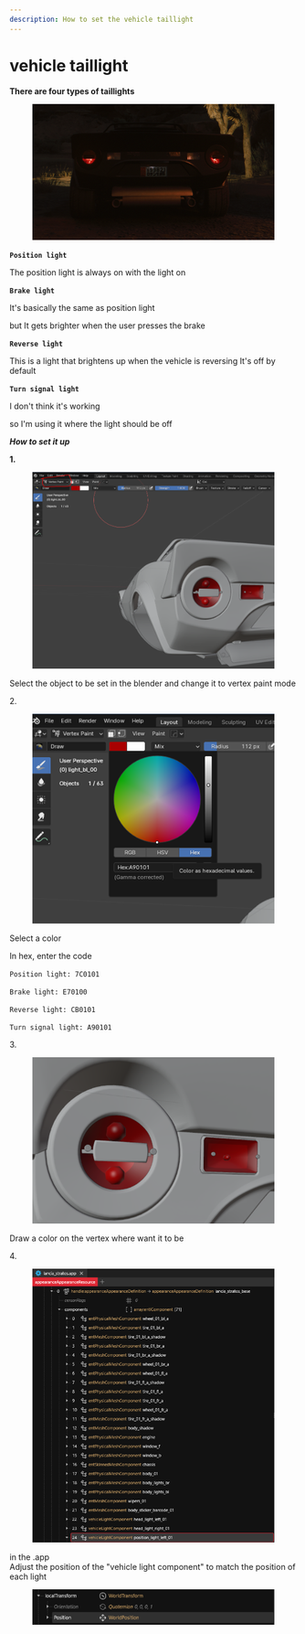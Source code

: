 ```yaml
---
description: How to set the vehicle taillight
---
```


# vehicle taillight

**There are four types of taillights**

<figure><img src="../../../../.gitbook/assets/image (288).png" alt=""><figcaption></figcaption></figure>

**`Position light`**

The position light is always on with the light on

**`Brake light`**

It's basically the same as position light&#x20;

but It gets brighter when the user presses the brake

**`Reverse light`**

This is a light that brightens up when the vehicle is reversing It's off by default

**`Turn signal light`**

I don't think it's working&#x20;

so I'm using it where the light should be off





_**How to set it up**_

**1.**

<figure><img src="../../../../.gitbook/assets/image (289).png" alt=""><figcaption></figcaption></figure>

Select the object to be set in the blender and change it to vertex paint mode



2\.

<figure><img src="../../../../.gitbook/assets/image (290).png" alt=""><figcaption></figcaption></figure>

Select a color

In hex, enter the code

`Position light: 7C0101`

`Brake light: E70100`

`Reverse light: CB0101`

`Turn signal light: A90101`



3\.

<figure><img src="../../../../.gitbook/assets/image (291).png" alt=""><figcaption></figcaption></figure>

Draw a color on the vertex where want it to be





4\.

<figure><img src="../../../../.gitbook/assets/image (292).png" alt=""><figcaption></figcaption></figure>

in the .app \
Adjust the position of the "vehicle light component" to match the position of each light

<figure><img src="../../../../.gitbook/assets/image (293).png" alt=""><figcaption></figcaption></figure>

